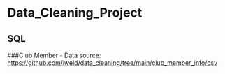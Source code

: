 # Data_Cleaning_Project
## SQL
###Club Member - Data source: https://github.com/iweld/data_cleaning/tree/main/club_member_info/csv
